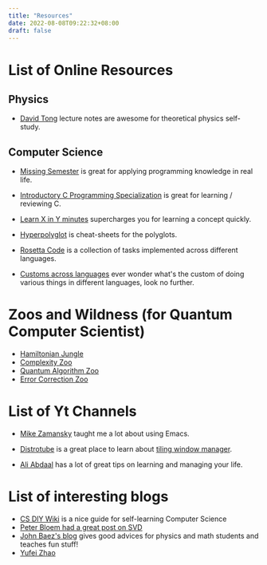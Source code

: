 ```yaml
---
title: "Resources"
date: 2022-08-08T09:22:32+08:00
draft: false 
---
```


# List of Online Resources 
## Physics 
- [David Tong](https://www.damtp.cam.ac.uk/user/tong/teaching.html) lecture
  notes are awesome for theoretical physics self-study.
  
## Computer Science

- [Missing Semester](https://missing.csail.mit.edu/2020/) is great for applying
  programming knowledge in real life.

- [Introductory C Programming
  Specialization](https://www.coursera.org/specializations/c-programming) is
  great for learning / reviewing C.
  
- [Learn X in Y minutes](https://learnxinyminutes.com/) supercharges you for
  learning a concept quickly.

- [Hyperpolyglot](https://hyperpolyglot.org/) is cheat-sheets for the polyglots.

- [Rosetta Code](https://rosettacode.org/wiki/Rosetta_Code) is a collection of
  tasks implemented across different languages.
  
- [Customs across
  languages](https://rigaux.org/language-study/syntax-across-languages/) ever
  wonder what's the custom of doing various things in different languages, look
  no further.

# Zoos and Wildness (for Quantum Computer Scientist)
- [Hamiltonian Jungle](https://hamiltonianjungle.xyz/) 
- [Complexity Zoo](https://complexityzoo.net/Complexity_Zoo)
- [Quantum Algorithm Zoo](https://quantumalgorithmzoo.org/)
- [Error Correction Zoo](https://errorcorrectionzoo.org/)
  
# List of Yt Channels
* [Mike Zamansky](https://www.youtube.com/user/mzamansky/featured) taught me a
  lot about using Emacs.

* [Distrotube](https://www.youtube.com/c/DistroTube) is a great place to learn
  about [tiling window
  manager](https://en.wikipedia.org/wiki/Tiling_window_manager).

* [Ali Abdaal](https://www.youtube.com/c/aliabdaal) has a lot of great tips on
  learning and managing your life.

# List of interesting blogs
* [CS DIY Wiki](https://csdiy.wiki/) is a nice guide for self-learning Computer Science
* [Peter Bloem had a great post on SVD](https://peterbloem.nl/)
* [John Baez's blog](https://math.ucr.edu/home/baez/README.html) gives good advices for physics and math students and teaches fun stuff!
* [Yufei Zhao](https://yufeizhao.com/)
